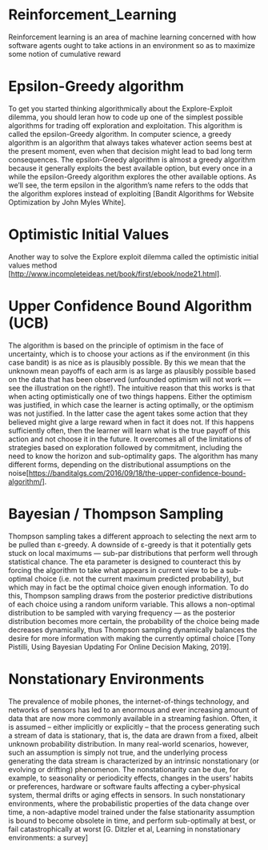 # Reinforcement_Learning
Reinforcement learning is an area of machine learning concerned with how software agents ought to take actions in an environment so as to maximize some notion of cumulative reward


# Epsilon-Greedy algorithm
To get you started thinking algorithmically about the Explore-Exploit dilemma, you should leran how to code up one of the simplest possible algorithms for trading off exploration and exploitation. This algorithm is called the epsilon-Greedy algorithm. In computer science, a greedy algorithm is an algorithm that always takes whatever action seems best at the present moment, even when that decision might lead to bad long term consequences. The epsilon-Greedy algorithm is almost a greedy algorithm because it generally exploits the best available option, but every once in a while the epsilon-Greedy algorithm explores the other available options. As we’ll see, the term epsilon in the algorithm’s name refers to the odds that the algorithm explores instead of exploiting [Bandit Algorithms for Website Optimization by John Myles White].


# Optimistic Initial Values
Another way to solve the Explore exploit dilemma called the optimistic initial values method [http://www.incompleteideas.net/book/first/ebook/node21.html].



# Upper Confidence Bound Algorithm (UCB)
The algorithm is based on the principle of optimism in the face of uncertainty, which is to choose your actions as if the environment (in this case bandit) is as nice as is plausibly possible. By this we mean that the unknown mean payoffs of each arm is as large as plausibly possible based on the data that has been observed (unfounded optimism will not work — see the illustration on the right!). The intuitive reason that this works is that when acting optimistically one of two things happens. Either the optimism was justified, in which case the learner is acting optimally, or the optimism was not justified. In the latter case the agent takes some action that they believed might give a large reward when in fact it does not. If this happens sufficiently often, then the learner will learn what is the true payoff of this action and not choose it in the future. It overcomes all of the limitations of strategies based on exploration followed by commitment, including the need to know the horizon and sub-optimality gaps. The algorithm has many different forms, depending on the distributional assumptions on the noise[https://banditalgs.com/2016/09/18/the-upper-confidence-bound-algorithm/].


# Bayesian / Thompson Sampling
Thompson sampling takes a different approach to selecting the next arm to be pulled than ε-greedy. A downside of ε-greedy is that it potentially gets stuck on local maximums — sub-par distributions that perform well through statistical chance. The eta parameter is designed to counteract this by forcing the algorithm to take what appears in current view to be a sub-optimal choice (i.e. not the current maximum predicted probability), but which may in fact be the optimal choice given enough information. To do this, Thompson sampling draws from the posterior predictive distributions of each choice using a random uniform variable. This allows a non-optimal distribution to be sampled with varying frequency — as the posterior distribution becomes more certain, the probability of the choice being made decreases dynamically, thus Thompson sampling dynamically balances the desire for more information with making the currently optimal choice [Tony Pistilli, Using Bayesian Updating For Online Decision Making, 2019].


# Nonstationary Environments 
The prevalence of mobile phones, the internet-of-things technology, and networks of sensors has led to an enormous and ever increasing amount of data that are now more commonly available in a streaming fashion. Often, it is assumed – either implicitly or explicitly – that the process generating such a stream of data is stationary, that is, the data are drawn from a fixed, albeit unknown probability distribution. In many real-world scenarios, however, such an assumption is simply not true, and the underlying process generating the data stream is characterized by an intrinsic nonstationary (or evolving or drifting) phenomenon. The nonstationarity can be due, for example, to seasonality or periodicity effects, changes in the users’ habits or preferences, hardware or software faults affecting a cyber-physical system, thermal drifts or aging effects in sensors. In such nonstationary environments, where the probabilistic properties of the data change over time, a non-adaptive model trained under the false stationarity assumption is bound to become obsolete in time, and perform sub-optimally at best, or fail catastrophically at worst [G. Ditzler et al, Learning in nonstationary environments: a survey]
